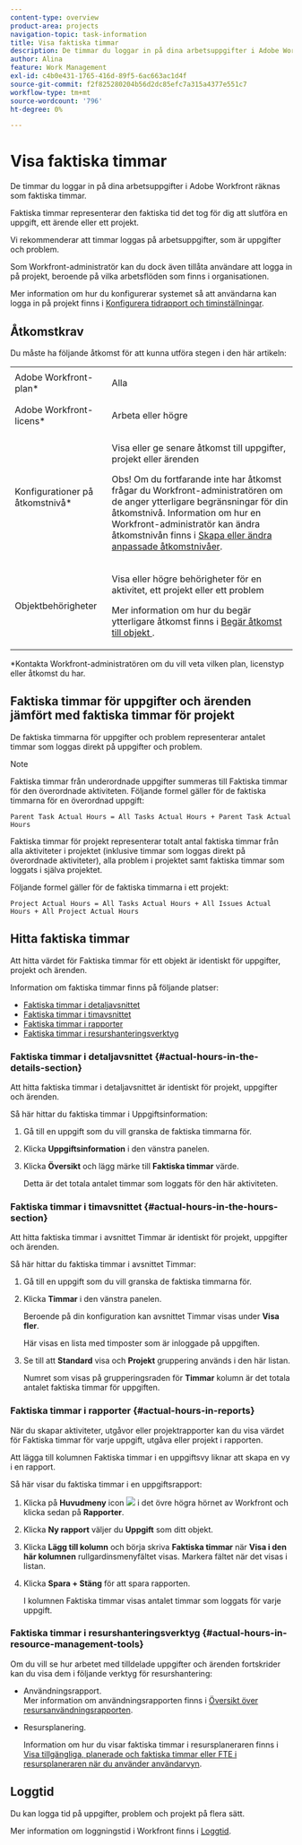 ```yaml
---
content-type: overview
product-area: projects
navigation-topic: task-information
title: Visa faktiska timmar
description: De timmar du loggar in på dina arbetsuppgifter i Adobe Workfront räknas som faktiska timmar.
author: Alina
feature: Work Management
exl-id: c4b0e431-1765-416d-89f5-6ac663ac1d4f
source-git-commit: f2f825280204b56d2dc85efc7a315a4377e551c7
workflow-type: tm+mt
source-wordcount: '796'
ht-degree: 0%

---
```


# Visa faktiska timmar

De timmar du loggar in på dina arbetsuppgifter i Adobe Workfront räknas som faktiska timmar.

Faktiska timmar representerar den faktiska tid det tog för dig att slutföra en uppgift, ett ärende eller ett projekt.

Vi rekommenderar att timmar loggas på arbetsuppgifter, som är uppgifter och problem.

Som Workfront-administratör kan du dock även tillåta användare att logga in på projekt, beroende på vilka arbetsflöden som finns i organisationen.

Mer information om hur du konfigurerar systemet så att användarna kan logga in på projekt finns i [Konfigurera tidrapport och timinställningar](../../../administration-and-setup/set-up-workfront/configure-timesheets-schedules/timesheet-and-hour-preferences.md).

## Åtkomstkrav

Du måste ha följande åtkomst för att kunna utföra stegen i den här artikeln:

<table style="table-layout:auto"> 
 <col> 
 <col> 
 <tbody> 
  <tr> 
   <td role="rowheader">Adobe Workfront-plan*</td> 
   <td> <p>Alla</p> </td> 
  </tr> 
  <tr> 
   <td role="rowheader">Adobe Workfront-licens*</td> 
   <td> <p>Arbeta eller högre</p> </td> 
  </tr> 
  <tr> 
   <td role="rowheader">Konfigurationer på åtkomstnivå*</td> 
   <td> <p>Visa eller ge senare åtkomst till uppgifter, projekt eller ärenden</p> <p>Obs! Om du fortfarande inte har åtkomst frågar du Workfront-administratören om de anger ytterligare begränsningar för din åtkomstnivå. Information om hur en Workfront-administratör kan ändra åtkomstnivån finns i <a href="../../../administration-and-setup/add-users/configure-and-grant-access/create-modify-access-levels.md" class="MCXref xref">Skapa eller ändra anpassade åtkomstnivåer</a>.</p> </td> 
  </tr> 
  <tr> 
   <td role="rowheader">Objektbehörigheter</td> 
   <td> <p>Visa eller högre behörigheter för en aktivitet, ett projekt eller ett problem</p> <p>Mer information om hur du begär ytterligare åtkomst finns i <a href="../../../workfront-basics/grant-and-request-access-to-objects/request-access.md" class="MCXref xref">Begär åtkomst till objekt </a>.</p> </td> 
  </tr> 
 </tbody> 
</table>

&#42;Kontakta Workfront-administratören om du vill veta vilken plan, licenstyp eller åtkomst du har.

## Faktiska timmar för uppgifter och ärenden jämfört med faktiska timmar för projekt

De faktiska timmarna för uppgifter och problem representerar antalet timmar som loggas direkt på uppgifter och problem.

>[!NOTE]
>
>Faktiska timmar från underordnade uppgifter summeras till Faktiska timmar för den överordnade aktiviteten. Följande formel gäller för de faktiska timmarna för en överordnad uppgift:

```
Parent Task Actual Hours = All Tasks Actual Hours + Parent Task Actual Hours
```

Faktiska timmar för projekt representerar totalt antal faktiska timmar från alla aktiviteter i projektet (inklusive timmar som loggas direkt på överordnade aktiviteter), alla problem i projektet samt faktiska timmar som loggats i själva projektet.

Följande formel gäller för de faktiska timmarna i ett projekt:

```
Project Actual Hours = All Tasks Actual Hours + All Issues Actual Hours + All Project Actual Hours
```

## Hitta faktiska timmar

Att hitta värdet för Faktiska timmar för ett objekt är identiskt för uppgifter, projekt och ärenden.

Information om faktiska timmar finns på följande platser:

* [Faktiska timmar i detaljavsnittet](#actual-hours-in-the-details-section)
* [Faktiska timmar i timavsnittet](#actual-hours-in-the-hours-section)
* [Faktiska timmar i rapporter](#actual-hours-in-reports)
* [Faktiska timmar i resurshanteringsverktyg](#actual-hours-in-resource-management-tools)

### Faktiska timmar i detaljavsnittet {#actual-hours-in-the-details-section}

Att hitta faktiska timmar i detaljavsnittet är identiskt för projekt, uppgifter och ärenden.

Så här hittar du faktiska timmar i Uppgiftsinformation:

1. Gå till en uppgift som du vill granska de faktiska timmarna för.
1. Klicka **Uppgiftsinformation** i den vänstra panelen.
1. Klicka **Översikt** och lägg märke till **Faktiska timmar** värde.

   Detta är det totala antalet timmar som loggats för den här aktiviteten.

### Faktiska timmar i timavsnittet {#actual-hours-in-the-hours-section}

Att hitta faktiska timmar i avsnittet Timmar är identiskt för projekt, uppgifter och ärenden.

Så här hittar du faktiska timmar i avsnittet Timmar:

1. Gå till en uppgift som du vill granska de faktiska timmarna för.
1. Klicka **Timmar** i den vänstra panelen.

   Beroende på din konfiguration kan avsnittet Timmar visas under **Visa fler**.

   Här visas en lista med timposter som är inloggade på uppgiften.

1. Se till att **Standard** visa och **Projekt** gruppering används i den här listan.

   Numret som visas på grupperingsraden för **Timmar** kolumn är det totala antalet faktiska timmar för uppgiften.

### Faktiska timmar i rapporter {#actual-hours-in-reports}

När du skapar aktiviteter, utgåvor eller projektrapporter kan du visa värdet för Faktiska timmar för varje uppgift, utgåva eller projekt i rapporten.

Att lägga till kolumnen Faktiska timmar i en uppgiftsvy liknar att skapa en vy i en rapport.

Så här visar du faktiska timmar i en uppgiftsrapport:

1. Klicka på **Huvudmeny** icon ![](assets/main-menu-icon.png) i det övre högra hörnet av Workfront och klicka sedan på **Rapporter**.
1. Klicka **Ny rapport** väljer du **Uppgift** som ditt objekt.

1. Klicka **Lägg till kolumn** och börja skriva **Faktiska timmar** när **Visa i den här kolumnen** rullgardinsmenyfältet visas. Markera fältet när det visas i listan.

1. Klicka **Spara + Stäng** för att spara rapporten.

   I kolumnen Faktiska timmar visas antalet timmar som loggats för varje uppgift.

### Faktiska timmar i resurshanteringsverktyg {#actual-hours-in-resource-management-tools}

Om du vill se hur arbetet med tilldelade uppgifter och ärenden fortskrider kan du visa dem i följande verktyg för resurshantering:

* Användningsrapport.\
   Mer information om användningsrapporten finns i [Översikt över resursanvändningsrapporten](../../../reports-and-dashboards/reports/using-built-in-reports/resource-utilization-report.md).

* Resursplanering.

   Information om hur du visar faktiska timmar i resursplaneraren finns i [Visa tillgängliga, planerade och faktiska timmar eller FTE i resursplaneraren när du använder användarvyn](../../../resource-mgmt/resource-planning/view-hours-fte-user-view-resource-planner.md).

## Loggtid

Du kan logga tid på uppgifter, problem och projekt på flera sätt.

Mer information om loggningstid i Workfront finns i [Loggtid](../../../timesheets/create-and-manage-timesheets/log-time.md).
